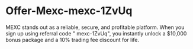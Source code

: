 # Offer-Mexc-mexc-1ZvUq
 MEXC stands out as a reliable, secure, and profitable platform. When you sign up using referral code " mexc-1ZvUq", you instantly unlock a $10,000 bonus package and a 10% trading fee discount for life.
